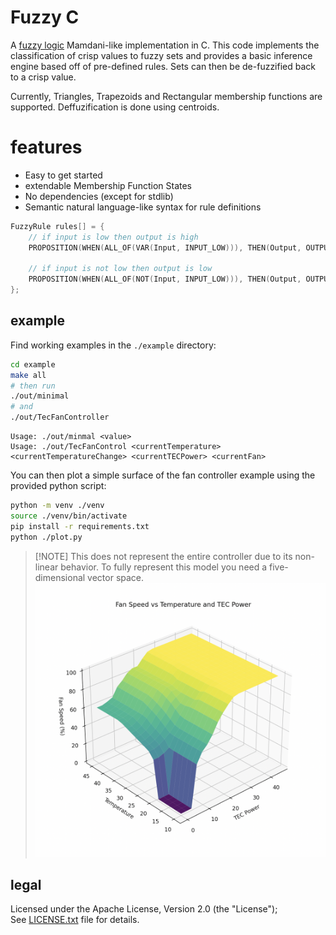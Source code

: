 # Fuzzy C

A [fuzzy logic](https://en.wikipedia.org/wiki/Fuzzy_logic) Mamdani-like implementation in C.
This code implements the classification of crisp values to fuzzy sets and provides a basic inference engine based off of pre-defined rules.
Sets can then be de-fuzzified back to a crisp value.

Currently, Triangles, Trapezoids and Rectangular membership functions are supported.
Deffuzification is done using centroids.

# features

- Easy to get started
- extendable Membership Function States
- No dependencies (except for stdlib)
- Semantic natural language-like syntax for rule definitions

```C
FuzzyRule rules[] = {
    // if input is low then output is high
    PROPOSITION(WHEN(ALL_OF(VAR(Input, INPUT_LOW))), THEN(Output, OUTPUT_HIGH)),

    // if input is not low then output is low
    PROPOSITION(WHEN(ALL_OF(NOT(Input, INPUT_LOW))), THEN(Output, OUTPUT_LOW)),
};
```

## example

Find working examples in the `./example` directory:
```bash
cd example
make all
# then run
./out/minimal
# and
./out/TecFanController
```
```
Usage: ./out/minmal <value>
Usage: ./out/TecFanControl <currentTemperature> <currentTemperatureChange> <currentTECPower> <currentFan>
```
You can then plot a simple surface of the fan controller example using the provided python script:
```bash
python -m venv ./venv
source ./venv/bin/activate
pip install -r requirements.txt
python ./plot.py
```
> [!NOTE] This does not represent the entire controller due to its non-linear behavior. To fully represent this model you need a five-dimensional vector space.
![./example/controller.figure.png](./example/controller-figure.png)

## legal

Licensed under the Apache License, Version 2.0 (the "License"); <br>
See [LICENSE.txt](LICENSE.txt) file for details.
